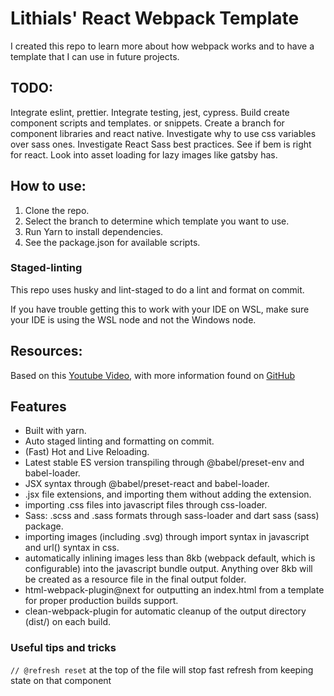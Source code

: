 # Lithials' React Webpack Template

I created this repo to learn more about how webpack works and to have a template that I can use in future projects.

## TODO:

Integrate eslint, prettier.
Integrate testing, jest, cypress.
Build create component scripts and templates. or snippets.
Create a branch for component libraries and react native.
Investigate why to use css variables over sass ones.
Investigate React Sass best practices.
See if bem is right for react.
Look into asset loading for lazy images like gatsby has.

## How to use:

1. Clone the repo.
2. Select the branch to determine which template you want to use.
3. Run Yarn to install dependencies.
4. See the package.json for available scripts.

### Staged-linting

This repo uses husky and lint-staged to do a lint and format on commit.

If you have trouble getting this to work with your IDE on WSL,
make sure your IDE is using the WSL node and not the Windows node.

## Resources:

Based on this [Youtube Video](https://youtu.be/TOb1c39m64A), with more information found on [GitHub](https://github.com/Jimmydalecleveland/webpack-starters/tree/react-full-project-latest)

## Features

-   Built with yarn.
-   Auto staged linting and formatting on commit.
-   (Fast) Hot and Live Reloading.
-   Latest stable ES version transpiling through @babel/preset-env and babel-loader.
-   JSX syntax through @babel/preset-react and babel-loader.
-   .jsx file extensions, and importing them without adding the extension.
-   importing .css files into javascript files through css-loader.
-   Sass: .scss and .sass formats through sass-loader and dart sass (sass) package.
-   importing images (including .svg) through import syntax in javascript and url() syntax in css.
-   automatically inlining images less than 8kb (webpack default, which is configurable) into the javascript bundle output. Anything over 8kb will be created as a resource file in the final output folder.
-   html-webpack-plugin@next for outputting an index.html from a template for proper production builds support.
-   clean-webpack-plugin for automatic cleanup of the output directory (dist/) on each build.

### Useful tips and tricks

`// @refresh reset` at the top of the file will stop fast refresh from keeping state on that component
